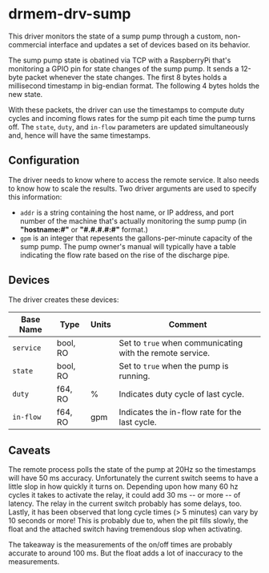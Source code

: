 # drmem-drv-sump

This driver monitors the state of a sump pump through a custom,
non-commercial interface and updates a set of devices based on its
behavior.

The sump pump state is obatined via TCP with a RaspberryPi that's
monitoring a GPIO pin for state changes of the sump pump. It sends a
12-byte packet whenever the state changes. The first 8 bytes holds a
millisecond timestamp in big-endian format. The following 4 bytes
holds the new state.

With these packets, the driver can use the timestamps to compute duty
cycles and incoming flows rates for the sump pit each time the pump
turns off. The `state`, `duty`, and `in-flow` parameters are updated
simultaneously and, hence will have the same timestamps.

## Configuration

The driver needs to know where to access the remote service. It also
needs to know how to scale the results. Two driver arguments are used
to specify this information:

- `addr` is a string containing the host name, or IP address, and port
  number of the machine that's actually monitoring the sump pump (in
  **"hostname:#"** or **"\#.#.#.#:#"** format.)
- `gpm` is an integer that repesents the gallons-per-minute capacity
  of the sump pump. The pump owner's manual will typically have a
  table indicating the flow rate based on the rise of the discharge
  pipe.

## Devices

The driver creates these devices:

| Base Name | Type     | Units | Comment                                                   |
|-----------|----------|-------|-----------------------------------------------------------|
| `service` | bool, RO |       | Set to `true` when communicating with the remote service. |
| `state`   | bool, RO |       | Set to `true` when the pump is running.                   |
| `duty`    | f64, RO  | %     | Indicates duty cycle of last cycle.                       |
| `in-flow` | f64, RO  | gpm   | Indicates the in-flow rate for the last cycle.            |

## Caveats

The remote process polls the state of the pump at 20Hz so the
timestamps will have 50 ms accuracy. Unfortunately the current switch
seems to have a little slop in how quickly it turns on. Depending upon
how many 60 hz cycles it takes to activate the relay, it could add 30
ms -- or more -- of latency. The relay in the current switch probably
has some delays, too. Lastly, it has been observed that long cycle
times (> 5 minutes) can vary by 10 seconds or more! This is probably
due to, when the pit fills slowly, the float and the attached switch
having tremendous slop when activating.

The takeaway is the measurements of the on/off times are probably
accurate to around 100 ms. But the float adds a lot of inaccuracy to
the measurements.
